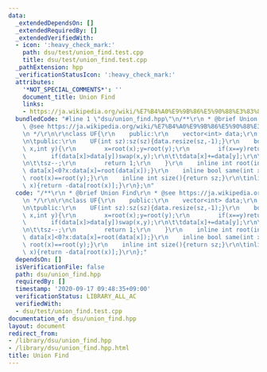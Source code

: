 ```yaml
---
data:
  _extendedDependsOn: []
  _extendedRequiredBy: []
  _extendedVerifiedWith:
  - icon: ':heavy_check_mark:'
    path: dsu/test/union_find.test.cpp
    title: dsu/test/union_find.test.cpp
  _pathExtension: hpp
  _verificationStatusIcon: ':heavy_check_mark:'
  attributes:
    '*NOT_SPECIAL_COMMENTS*': ''
    document_title: Union Find
    links:
    - https://ja.wikipedia.org/wiki/%E7%B4%A0%E9%9B%86%E5%90%88%E3%83%87%E3%83%BC%E3%82%BF%E6%A7%8B%E9%80%A0
  bundledCode: "#line 1 \"dsu/union_find.hpp\"\n/**\r\n * @brief Union Find\r\n *\
    \ @see https://ja.wikipedia.org/wiki/%E7%B4%A0%E9%9B%86%E5%90%88%E3%83%87%E3%83%BC%E3%82%BF%E6%A7%8B%E9%80%A0\r\
    \n */\r\n\r\nclass UF{\r\n    public:\r\n    vector<int> data;\r\n    int sz;\r\
    \n\tpublic:\r\n    UF(int sz):sz(sz){data.resize(sz,-1);}\r\n    bool unite(int\
    \ x,int y){\r\n        x=root(x);y=root(y);\r\n        if(x==y)return 0;\r\n \
    \       if(data[x]>data[y])swap(x,y);\r\n\t\tdata[x]+=data[y];\r\n\t\tdata[y]=x;\r\
    \n\t\tsz--;\r\n        return 1;\r\n    }\r\n    inline int root(int x){return\
    \ data[x]<0?x:data[x]=root(data[x]);}\r\n    inline bool same(int x, int y){return\
    \ root(x)==root(y);}\r\n    inline int size(){return sz;}\r\n\tinline int size(int\
    \ x){return -data[root(x)];}\r\n};\n"
  code: "/**\r\n * @brief Union Find\r\n * @see https://ja.wikipedia.org/wiki/%E7%B4%A0%E9%9B%86%E5%90%88%E3%83%87%E3%83%BC%E3%82%BF%E6%A7%8B%E9%80%A0\r\
    \n */\r\n\r\nclass UF{\r\n    public:\r\n    vector<int> data;\r\n    int sz;\r\
    \n\tpublic:\r\n    UF(int sz):sz(sz){data.resize(sz,-1);}\r\n    bool unite(int\
    \ x,int y){\r\n        x=root(x);y=root(y);\r\n        if(x==y)return 0;\r\n \
    \       if(data[x]>data[y])swap(x,y);\r\n\t\tdata[x]+=data[y];\r\n\t\tdata[y]=x;\r\
    \n\t\tsz--;\r\n        return 1;\r\n    }\r\n    inline int root(int x){return\
    \ data[x]<0?x:data[x]=root(data[x]);}\r\n    inline bool same(int x, int y){return\
    \ root(x)==root(y);}\r\n    inline int size(){return sz;}\r\n\tinline int size(int\
    \ x){return -data[root(x)];}\r\n};"
  dependsOn: []
  isVerificationFile: false
  path: dsu/union_find.hpp
  requiredBy: []
  timestamp: '2020-09-17 09:48:35+09:00'
  verificationStatus: LIBRARY_ALL_AC
  verifiedWith:
  - dsu/test/union_find.test.cpp
documentation_of: dsu/union_find.hpp
layout: document
redirect_from:
- /library/dsu/union_find.hpp
- /library/dsu/union_find.hpp.html
title: Union Find
---
```

